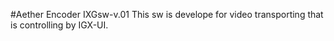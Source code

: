 #Aether Encoder IXGsw-v.01
This sw is develope for video transporting that is controlling by IGX-UI. 
